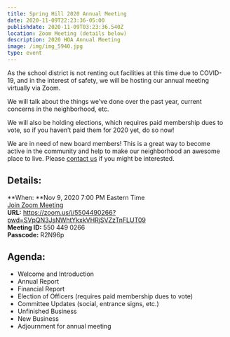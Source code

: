 ```yaml
---
title: Spring Hill 2020 Annual Meeting
date: 2020-11-09T22:23:36-05:00
publishdate: 2020-11-09T03:23:36.540Z
location: Zoom Meeting (details below)
description: 2020 HOA Annual Meeting
image: /img/img_5940.jpg
type: event
---
```

As the school district is not renting out facilities at this time due to COVID-19, and in the interest of safety, we will be hosting our annual meeting virtually via Zoom.

We will talk about the things we’ve done over the past year, current concerns in the neighborhood, etc.

We will also be holding elections, which requires paid membership dues to vote, so if you haven’t paid them for 2020 yet, do so now!

We are in need of new board members! This is a great way to become active in the community and help to make our neighborhood an awesome place to live. Please [contact us](mailto:rhspringhillhoa@gmail.com) if you might be interested.

## Details:

**When: **Nov 9, 2020 7:00 PM Eastern Time\
[Join Zoom Meeting](https://zoom.us/j/5504490266?pwd=SVpQN3JsNWhtYkxkVHRjSVZzTnFLUT09)\
**URL:** <https://zoom.us/j/5504490266?pwd=SVpQN3JsNWhtYkxkVHRjSVZzTnFLUT09>\
**Meeting ID:** 550 449 0266\
**Passcode:** R2N96p

## Agenda:

* Welcome and Introduction
* Annual Report
* Financial Report
* Election of Officers (requires paid membership dues to vote)
* Committee Updates (social, entrance signs, etc.)
* Unfinished Business
* New Business
* Adjournment for annual meeting
